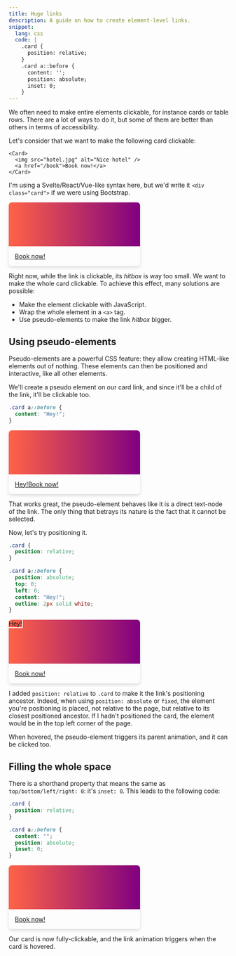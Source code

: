 ```yaml
---
title: Huge links
description: A guide on how to create element-level links.
snippet:
  lang: css
  code: |
    .card {
      position: relative;
    }
    .card a::before {
      content: '';
      position: absolute;
      inset: 0;
    }
---
```


<script>
  import {Example, Table} from '$lib/markdown'
</script>

<style>
  .card {
    max-width: 300px;
    box-shadow: 0 .25em .5em #0002;
    border-radius: .5em;
    overflow: hidden;
  }

  .img {
    height: 100px;
    background: linear-gradient(to right, tomato, purple);
  }

  .card-body {
    padding: 1em;
    display: flex;
  }

  .p1::before {
    content: 'Hey!';
  }

  .p2::before {
    content: 'Hey!';
    position: absolute;
    top: 0;
    left: 0;
    outline: 2px solid white;
  }

  .p3::before {
    position: absolute;
    content: '';
    inset: 0;
  }
</style>

We often need to make entire elements clickable, for instance cards or table rows. There are a lot of ways to do it, but some of them are better than others in terms of accessibility.

Let's consider that we want to make the following card clickable:

```svelte
<Card>
  <img src="hotel.jpg" alt="Nice hotel" />
  <a href="/book">Book now!</a>
</Card>
```

I'm using a Svelte/React/Vue-like syntax here, but we'd write it `<div class="card">` if we were using Bootstrap.

<Example>
  <div class="card">
    <div class="img"></div>
    <div class="card-body" style:justify-content="right">
      <a href="?" on:click|preventDefault>Book now!</a>
    </div>
  </div>
</Example>

Right now, while the link is clickable, its _hitbox_ is way too small. We want to make the whole card clickable. To achieve this effect, many solutions are possible:

- Make the element clickable with JavaScript.
- Wrap the whole element in a `<a>` tag.
- Use pseudo-elements to make the link _hitbox_ bigger.

## Using pseudo-elements

Pseudo-elements are a powerful CSS feature: they allow creating HTML-like elements out of nothing. These elements can then be positioned and interactive, like all other elements.

We'll create a pseudo element on our card link, and since it'll be a child of the link, it'll be clickable too.

```scss
.card a::before {
  content: "Hey!";
}
```

<Example>
  <div class="card">
    <div class="img"></div>
    <div class="card-body" style:justify-content="right">
      <a href="?" class="p1" on:click|preventDefault>Book now!</a>
    </div>
  </div>
</Example>

That works great, the pseudo-element behaves like it is a direct text-node of the link. The only thing that betrays its nature is the fact that it cannot be selected.

Now, let's try positioning it.

```scss
.card {
  position: relative;
}

.card a::before {
  position: absolute;
  top: 0;
  left: 0;
  content: "Hey!";
  outline: 2px solid white;
}
```

<Example>
  <div class="card" style="position:relative">
    <div class="img"></div>
    <div class="card-body" style:justify-content="right">
      <a href="?" class="p2" on:click|preventDefault>Book now!</a>
    </div>
  </div>
</Example>

I added `position: relative` to `.card` to make it the link's positioning ancestor. Indeed, when using `position: absolute` or `fixed`, the element you're positioning is placed, not relative to the page, but relative to its closest positioned ancestor. If I hadn't positioned the card, the element would be in the top left corner of the page.

When hovered, the pseudo-element triggers its parent animation, and it can be clicked too.

## Filling the whole space

There is a shorthand property that means the same as `top/bottom/left/right: 0`: it's `inset: 0`. This leads to the following code:

```css
.card {
  position: relative;
}

.card a::before {
  content: "";
  position: absolute;
  inset: 0;
}
```

<Example>
  <div class="card" style="position:relative">
    <div class="img"></div>
    <div class="card-body" style:justify-content="right">
      <a href="?" class="p3" on:click|preventDefault>Book now!</a>
    </div>
  </div>
</Example>

Our card is now fully-clickable, and the link animation triggers when the card is hovered.
